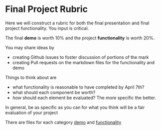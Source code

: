 # Final Project Rubric

Here we will construct a rubric for both the final presentation and final project functionality. You input is critical.

The final **demo** is worth 10% and the project **functionality** is worth 20%.

You may share ideas by

- creating Github Issues to foster discussion of portions of the mark
- creating Pull requests on the markdown files for the functionality and demo

Things to think about are

- what functionality is reasonable to have completed by April 7th?
- what should each component be worth?
- *how* should each element be evaluated? The more specific the better.

In general, be as specific as you can for what you think will be a fair evaluation of your project

There are files for each category [demo](demo.md) and [functionality](functionality.md)
